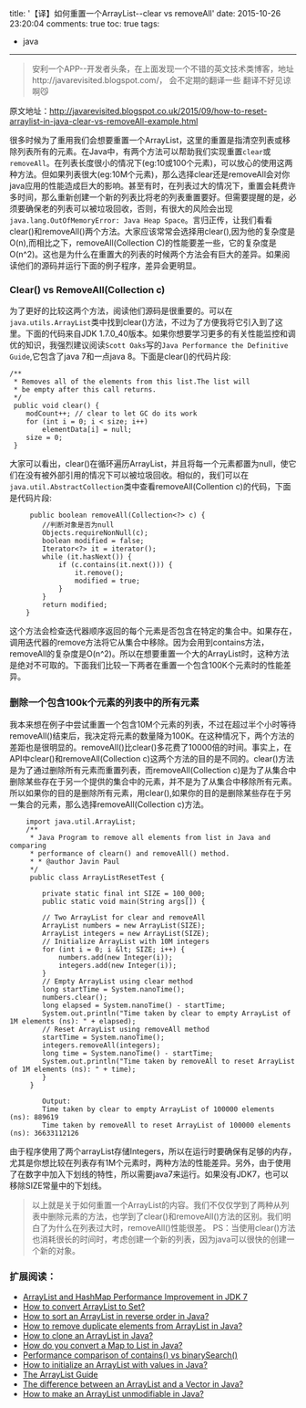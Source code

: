 title: '【译】如何重置一个ArrayList--clear vs removeAll'
date: 2015-10-26 23:20:04
comments: true
toc: true
tags:
 - java
---
> 安利一个APP--开发者头条，在上面发现一个不错的英文技术类博客，地址http://javarevisited.blogspot.com/，  会不定期的翻译一些 翻译不好见谅啊😼

原文地址：http://javarevisited.blogspot.co.uk/2015/09/how-to-reset-arraylist-in-java-clear-vs-removeAll-example.html

很多时候为了重用我们会想要重置一个ArrayList，这里的重置是指清空列表或移除列表所有的元素。在Java中，有两个方法可以帮助我们实现重置`clear`或`removeAll`。在列表长度很小的情况下(eg:10或100个元素)，可以放心的使用这两种方法。但如果列表很大(eg:10M个元素)，那么选择clear还是removeAll会对你java应用的性能造成巨大的影响。甚至有时，在列表过大的情况下，重置会耗费许多时间，那么重新创建一个新的列表比将老的列表重置要好。但需要提醒的是，必须要确保老的列表可以被垃圾回收，否则，有很大的风险会出现`java.lang.OutOfMemoryError: Java Heap Space`。言归正传，让我们看看clear()和removeAll()两个方法。大家应该常常会选择用clear(),因为他的复杂度是O(n),而相比之下，removeAll(Collection C)的性能要差一些，它的复杂度是O(n^2)。这也是为什么在重置大的列表的时候两个方法会有巨大的差异。如果阅读他们的源码并运行下面的例子程序，差异会更明显。
<!-- more -->

### Clear() vs RemoveAll(Collection c) 

为了更好的比较这两个方法，阅读他们源码是很重要的。可以在`java.utils.ArrayList`类中找到clear()方法，不过为了方便我将它引入到了这里。下面的代码来自JDK 1.7.0_40版本。如果你想要学习更多的有关性能监控和调优的知识，我强烈建议阅读`Scott Oaks`写的`Java Performance the Definitive Guide`,它包含了java 7和一点java 8。下面是clear()的代码片段:

```
/** 
 * Removes all of the elements from this list.The list will 
 * be empty after this call returns. 
 */ 
 public void clear() { 
 	modCount++; // clear to let GC do its work 
 	for (int i = 0; i < size; i++) 
 		elementData[i] = null; 
 	size = 0; 
 }

```
大家可以看出，clear()在循环遍历ArrayList，并且将每一个元素都置为null，使它们在没有被外部引用的情况下可以被垃圾回收。相似的，我们可以在`java.util.AbstractCollection`类中查看removeAll(Collention c)的代码，下面是代码片段:

```
	 public boolean removeAll(Collection<?> c) {
	 	//判断对象是否为null
        Objects.requireNonNull(c);
        boolean modified = false;
        Iterator<?> it = iterator();
        while (it.hasNext()) {
            if (c.contains(it.next())) {
                it.remove();
                modified = true;
            }
        }
        return modified;
    }
```

这个方法会检查迭代器顺序返回的每个元素是否包含在特定的集合中。如果存在，调用迭代器的remove方法将它从集合中移除。因为会用到contains方法，removeAll的复杂度是O(n^2)。所以在想要重置一个大的ArrayList时，这种方法是绝对不可取的。下面我们比较一下两者在重置一个包含100K个元素时的性能差异。

###  删除一个包含100k个元素的列表中的所有元素

我本来想在例子中尝试重置一个包含10M个元素的列表，不过在超过半个小时等待removeAll()结束后，我决定将元素的数量降为100K。在这种情况下，两个方法的差距也是很明显的。removeAll()比clear()多花费了10000倍的时间。事实上，在API中clear()和removeAll(Collection c)这两个方法的目的是不同的。clear()方法是为了通过删除所有元素而重置列表，而removeAll(Collection c)是为了从集合中删除某些存在于另一个提供的集合中的元素，并不是为了从集合中移除所有元素。所以如果你的目的是删除所有元素，用clear(),如果你的目的是删除某些存在于另一集合的元素，那么选择removeAll(Collection c)方法。

```
	import java.util.ArrayList; 
	/**
	 * Java Program to remove all elements from list in Java and comparing 
	 * performance of clearn() and removeAll() method. 
	 * * @author Javin Paul 
	 */ 
	 public class ArrayListResetTest { 
	 
	 	private static final int SIZE = 100_000; 
	 	public static void main(String args[]) { 
	 	
	 	// Two ArrayList for clear and removeAll 
	 	ArrayList numbers = new ArrayList(SIZE); 
	 	ArrayList integers = new ArrayList(SIZE); 
	 	// Initialize ArrayList with 10M integers 
	 	for (int i = 0; i &lt; SIZE; i++) { 
	 		numbers.add(new Integer(i)); 
	 		integers.add(new Integer(i)); 
	 	} 
	 	// Empty ArrayList using clear method 
	 	long startTime = System.nanoTime(); 
	 	numbers.clear(); 
	 	long elapsed = System.nanoTime() - startTime; 
	 	System.out.println("Time taken by clear to empty ArrayList of 1M elements (ns): " + elapsed); 
	 	// Reset ArrayList using removeAll method 
	 	startTime = System.nanoTime(); 
	 	integers.removeAll(integers); 
	 	long time = System.nanoTime() - startTime; 
	 	System.out.println("Time taken by removeAll to reset ArrayList of 1M elements (ns): " + time); 
	 	} 
	 } 
	 	
	 	Output: 
	 	Time taken by clear to empty ArrayList of 100000 elements (ns): 889619 
	 	Time taken by removeAll to reset ArrayList of 100000 elements (ns): 36633112126

```

由于程序使用了两个arrayList存储Integers，所以在运行时要确保有足够的内存，尤其是你想比较在列表存有1M个元素时，两种方法的性能差异。另外，由于使用了在数字中加入下划线的特性，所以需要java7来运行。如果没有JDK7，也可以移除SIZE常量中的下划线。

>以上就是关于如何重置一个ArrayList的内容。我们不仅仅学到了两种从列表中删除元素的方法，也学到了clear()和removeAll()方法的区别。我们明白了为什么在列表过大时，removeAll()性能很差。
 PS：当使用clear()方法也消耗很长的时间时，考虑创建一个新的列表，因为java可以很快的创建一个新的对象。
 
### 扩展阅读：
    
  - [ArrayList and HashMap Performance Improvement in JDK 7](http://javarevisited.blogspot.sg/2014/07/java-optimization-empty-arraylist-and-Hashmap-cost-less-memory-jdk-17040-update.html)
  - [How to convert ArrayList to Set?](http://javarevisited.blogspot.sg/2012/01/convert-arraylist-to-set-java-example.html)
  - [How to sort an ArrayList in reverse order in Java?](http://javarevisited.blogspot.sg/2012/01/how-to-sort-arraylist-in-java-example.html)
  - [How to remove duplicate elements from ArrayList in Java?](http://javarevisited.blogspot.sg/2012/12/how-to-remove-duplicates-elements-from-ArrayList-Java.html)
  - [How to clone an ArrayList in Java?](http://javarevisited.blogspot.sg/2014/03/how-to-clone-collection-in-java-deep-copy-vs-shallow.html)
  - [How do you convert a Map to List in Java?](http://javarevisited.blogspot.sg/2011/12/how-to-convert-map-to-list-in-java.html)
  - [Performance comparison of contains() vs binarySearch()](http://javarevisited.blogspot.sg/2014/03/binary-search-vs-contains-performance.html)
  - [How to initialize an ArrayList with values in Java?](http://javarevisited.blogspot.sg/2012/12/how-to-initialize-list-with-array-in-java.html)
  - [The ArrayList Guide](http://javarevisited.blogspot.sg/2015/07/java-arraylist-tutorial.html)
  - [The difference between an ArrayList and a Vector in Java?](http://javarevisited.blogspot.sg/2011/09/difference-vector-vs-arraylist-in-java.html)
  - [How to make an ArrayList unmodifiable in Java?](http://javarevisited.blogspot.sg/2012/07/create-read-only-list-map-set-example-java.html)
 	

